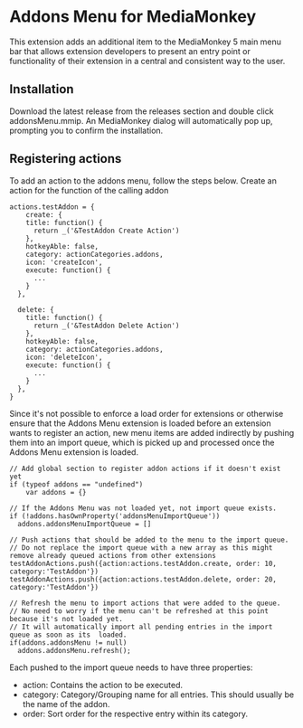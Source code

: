 # Addons Menu for MediaMonkey
This extension adds an additional item to the MediaMonkey 5 main menu bar that allows extension developers to present an entry point or functionality of their extension in a central and consistent way to the user.

## Installation
Download the latest release from the releases section and double click addonsMenu.mmip. An MediaMonkey dialog will automatically pop up, prompting you to confirm the installation.

## Registering actions
To add an action to the addons menu, follow the steps below.
Create an action for the function of the calling addon
```
actions.testAddon = {
	create: {
    title: function() {
      return _('&TestAddon Create Action')
    },
    hotkeyAble: false,
    category: actionCategories.addons,
    icon: 'createIcon',
    execute: function() {
      ...
    }
  },

  delete: {
    title: function() {
      return _('&TestAddon Delete Action')
    },
    hotkeyAble: false,
    category: actionCategories.addons,
    icon: 'deleteIcon',
    execute: function() {
      ...
    }
  },
}
```
Since it's not possible to enforce a load order for extensions or otherwise ensure that the Addons Menu extension is loaded before an extension wants to register an action, new menu items are added indirectly by pushing them into an import queue, which is picked up and processed once the Addons Menu extension is loaded.

```
// Add global section to register addon actions if it doesn't exist yet
if (typeof addons == "undefined") 
	var addons = {}

// If the Addons Menu was not loaded yet, not import queue exists. 
if (!addons.hasOwnProperty('addonsMenuImportQueue')) 
  addons.addonsMenuImportQueue = []

// Push actions that should be added to the menu to the import queue.
// Do not replace the import queue with a new array as this might remove already queued actions from other extensions
testAddonActions.push({action:actions.testAddon.create, order: 10, category:'TestAddon'})
testAddonActions.push({action:actions.testAddon.delete, order: 20, category:'TestAddon'})

// Refresh the menu to import actions that were added to the queue.
// No need to worry if the menu can't be refreshed at this point because it's not loaded yet.
// It will automatically import all pending entries in the import queue as soon as its  loaded.
if(addons.addonsMenu != null)
  addons.addonsMenu.refresh();
```

Each pushed to the import queue needs to have three properties:
* action: Contains the action to be executed.
* category: Category/Grouping name for all entries. This should usually be the name of the addon.
* order: Sort order for the respective entry within its category.